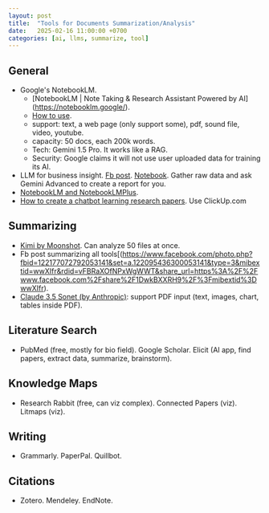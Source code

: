 ```yaml
---
layout: post
title:  "Tools for Documents Summarization/Analysis"
date:   2025-02-16 11:00:00 +0700
categories: [ai, llms, summarize, tool]
---
```


## General
- Google's NotebookLM.
  - [NotebookLM | Note Taking & Research Assistant Powered by AI] (https://notebooklm.google/).
  - [How to use](https://notebooklm.google/).
  - support: text, a web page (only support some), pdf, sound file, video, youtube.
  - capacity: 50 docs, each 200k words.
  - Tech: Gemini 1.5 Pro. It works like a RAG.
  - Security: Google claims it will not use user uploaded data for training its AI.
- LLM for business insight. [Fb post](https://www.facebook.com/share/p/12Dtvdp7YhJ/?mibextid=K35XfP). [Notebook](https://docs.google.com/document/d/1DAOP8qxBxESSNxl1z-iYA5ecyaFb4cPezP5ikbdHJ0U/edit?usp=sharing). Gather raw data and ask Gemini Advanced to create a report for you.
- [NotebookLM and NotebookLMPlus](https://www.facebook.com/share/p/12Ac1ygY7Nz/?mibextid=wwXIfr).
- [How to create a chatbot learning research papers](https://www.facebook.com/groups/vietphd/permalink/10160410564932991/?mibextid=WC7FNe). Use ClickUp.com

## Summarizing
- [Kimi by Moonshot](kimi.ai). Can analyze 50 files at once.
- Fb post summarizing all tools[(https://www.facebook.com/photo.php?fbid=122177072792053141&set=a.122095436300053141&type=3&mibextid=wwXIfr&rdid=vFBRaXOfNPxWgWWT&share_url=https%3A%2F%2Fwww.facebook.com%2Fshare%2F1DwkBXXRH9%2F%3Fmibextid%3DwwXIfr).
- [Claude 3.5 Sonet (by Anthropic)](https://docs.anthropic.com/en/docs/build-with-claude/pdf-support?fbclid=IwZXh0bgNhZW0CMTAAAR31z_4BXLepw82gpO3bkSU9f3MK0VRT7SCyKee2EIWeikizdRUDC0HTGc4_aem_jMgCqQ5EXZDmAWggRhF-UQ): support PDF input (text, images, chart, tables inside PDF).

## Literature Search
-  PubMed (free, mostly for bio field). Google Scholar. Elicit (AI app, find papers, extract data, summarize, brainstorm).



## Knowledge Maps
- Research Rabbit (free, can viz complex). Connected Papers (viz). Litmaps (viz).

## Writing
- Grammarly. PaperPal. Quillbot.

## Citations
- Zotero. Mendeley. EndNote.

  
